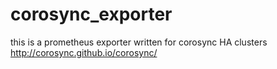 # corosync_exporter
this is a prometheus exporter written for corosync HA clusters
http://corosync.github.io/corosync/
